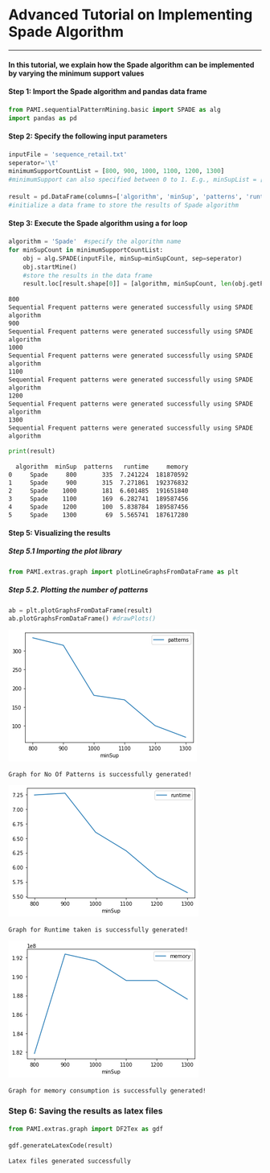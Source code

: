 # Advanced Tutorial on Implementing Spade Algorithm
***

#### In this tutorial, we explain how the Spade algorithm  can be implemented by varying the minimum support values

#### Step 1: Import the Spade algorithm and pandas data frame


```python
from PAMI.sequentialPatternMining.basic import SPADE as alg
import pandas as pd
```

#### Step 2: Specify the following input parameters


```python
inputFile = 'sequence_retail.txt'
seperator='\t'
minimumSupportCountList = [800, 900, 1000, 1100, 1200, 1300] 
#minimumSupport can also specified between 0 to 1. E.g., minSupList = [0.005, 0.006, 0.007, 0.008, 0.009]

result = pd.DataFrame(columns=['algorithm', 'minSup', 'patterns', 'runtime', 'memory']) 
#initialize a data frame to store the results of Spade algorithm
```

#### Step 3: Execute the Spade algorithm using a for loop


```python
algorithm = 'Spade'  #specify the algorithm name
for minSupCount in minimumSupportCountList:
    obj = alg.SPADE(inputFile, minSup=minSupCount, sep=seperator)
    obj.startMine()
    #store the results in the data frame
    result.loc[result.shape[0]] = [algorithm, minSupCount, len(obj.getPatterns()), obj.getRuntime(), obj.getMemoryRSS()]

```

    800
    Sequential Frequent patterns were generated successfully using SPADE algorithm 
    900
    Sequential Frequent patterns were generated successfully using SPADE algorithm 
    1000
    Sequential Frequent patterns were generated successfully using SPADE algorithm 
    1100
    Sequential Frequent patterns were generated successfully using SPADE algorithm 
    1200
    Sequential Frequent patterns were generated successfully using SPADE algorithm 
    1300
    Sequential Frequent patterns were generated successfully using SPADE algorithm 



```python
print(result)
```

      algorithm  minSup  patterns   runtime     memory
    0     Spade     800       335  7.241224  181870592
    1     Spade     900       315  7.271861  192376832
    2     Spade    1000       181  6.601485  191651840
    3     Spade    1100       169  6.282741  189587456
    4     Spade    1200       100  5.838784  189587456
    5     Spade    1300        69  5.565741  187617280


#### Step 5: Visualizing the results

##### Step 5.1 Importing the plot library


```python
from PAMI.extras.graph import plotLineGraphsFromDataFrame as plt
```

##### Step 5.2. Plotting the number of patterns


```python
ab = plt.plotGraphsFromDataFrame(result)
ab.plotGraphsFromDataFrame() #drawPlots()
```


    
![png](output_14_0.png)
    


    Graph for No Of Patterns is successfully generated!



    
![png](output_14_2.png)
    


    Graph for Runtime taken is successfully generated!



    
![png](output_14_4.png)
    


    Graph for memory consumption is successfully generated!


### Step 6: Saving the results as latex files

```python
from PAMI.extras.graph import DF2Tex as gdf

gdf.generateLatexCode(result)
```

    Latex files generated successfully



```python

```
